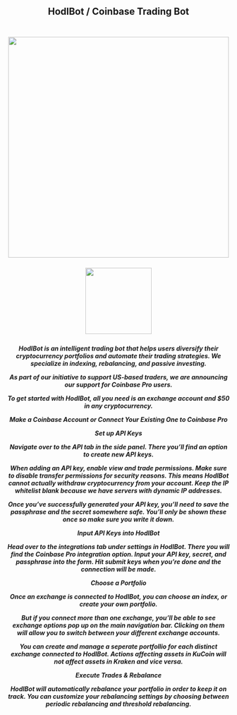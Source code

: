 <h2 align=center>HodlBot / Coinbase Trading Bot<br>
  <br></h2>


<h5 align=center><img src='https://hodlbot.io/wp-content/uploads/2024/05/0-7d68eCyVMTw37te9.png' width="500">
<br>


<h5 align=center><a href='https://'><img src='https://static.vecteezy.com/system/resources/previews/028/549/489/non_2x/green-download-button-free-png.png' width="150"></a> <br>
<h5 align=center>HodlBot is an intelligent trading bot that helps users diversify their cryptocurrency portfolios and automate their trading strategies. We specialize in indexing, rebalancing, and passive investing.

As part of our initiative to support US-based traders, we are announcing our support for Coinbase Pro users.

To get started with HodlBot, all you need is an exchange account and $50 in any cryptocurrency.

Make a Coinbase Account or Connect Your Existing One to Coinbase Pro

Set up API Keys

Navigate over to the API tab in the side panel. There you’ll find an option to create new API keys.

When adding an API key, enable view and trade permissions. Make sure to disable transfer permissions for security reasons. This means HodlBot cannot actually withdraw cryptocurrency from your account. Keep the IP whitelist blank because we have servers with dynamic IP addresses.

Once you’ve successfully generated your API key, you’ll need to save the passphrase and the secret somewhere safe. You’ll only be shown these once so make sure you write it down.

Input API Keys into HodlBot

Head over to the integrations tab under settings in HodlBot. There you will find the Coinbase Pro integration option. Input your API key, secret, and passphrase into the form. Hit submit keys when you’re done and the connection will be made.

Choose a Portfolio

Once an exchange is connected to HodlBot, you can choose an index, or create your own portfolio.

But if you connect more than one exchange, you’ll be able to see exchange options pop up on the main navigation bar. Clicking on them will allow you to switch between your different exchange accounts.

You can create and manage a seperate portfollio for each distinct exchange connected to HodlBot. Actions affecting assets in KuCoin will not affect assets in Kraken and vice versa.

Execute Trades & Rebalance

HodlBot will automatically rebalance your portfolio in order to keep it on track. You can customize your rebalancing settings by choosing between periodic rebalancing and threshold rebalancing.</h5>

<h2></h2>
